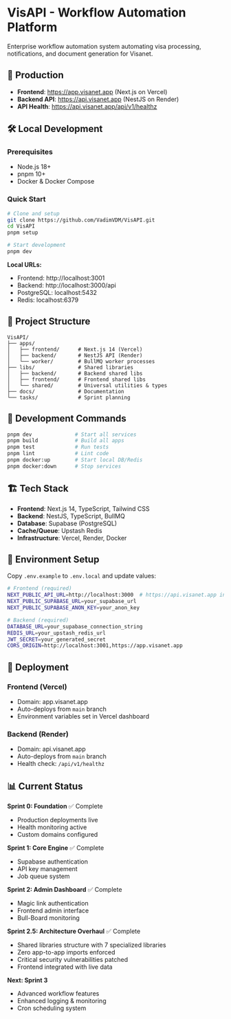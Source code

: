 # VisAPI - Workflow Automation Platform

Enterprise workflow automation system automating visa processing, notifications, and document generation for Visanet.

## 🚀 Production

- **Frontend**: https://app.visanet.app (Next.js on Vercel)
- **Backend API**: https://api.visanet.app (NestJS on Render)
- **API Health**: https://api.visanet.app/api/v1/healthz

## 🛠️ Local Development

### Prerequisites
- Node.js 18+ 
- pnpm 10+
- Docker & Docker Compose

### Quick Start
```bash
# Clone and setup
git clone https://github.com/VadimVDM/VisAPI.git
cd VisAPI
pnpm setup

# Start development
pnpm dev
```

**Local URLs:**
- Frontend: http://localhost:3001
- Backend: http://localhost:3000/api
- PostgreSQL: localhost:5432
- Redis: localhost:6379

## 📁 Project Structure

```
VisAPI/
├── apps/
│   ├── frontend/      # Next.js 14 (Vercel)
│   ├── backend/       # NestJS API (Render)
│   └── worker/        # BullMQ worker processes
├── libs/              # Shared libraries
│   ├── backend/       # Backend shared libs
│   ├── frontend/      # Frontend shared libs
│   └── shared/        # Universal utilities & types
├── docs/              # Documentation
└── tasks/             # Sprint planning
```

## 🔧 Development Commands

```bash
pnpm dev              # Start all services
pnpm build            # Build all apps
pnpm test             # Run tests
pnpm lint             # Lint code
pnpm docker:up        # Start local DB/Redis
pnpm docker:down      # Stop services
```

## 🏗️ Tech Stack

- **Frontend**: Next.js 14, TypeScript, Tailwind CSS
- **Backend**: NestJS, TypeScript, BullMQ
- **Database**: Supabase (PostgreSQL)
- **Cache/Queue**: Upstash Redis
- **Infrastructure**: Vercel, Render, Docker

## 🔐 Environment Setup

Copy `.env.example` to `.env.local` and update values:

```bash
# Frontend (required)
NEXT_PUBLIC_API_URL=http://localhost:3000  # https://api.visanet.app in prod
NEXT_PUBLIC_SUPABASE_URL=your_supabase_url
NEXT_PUBLIC_SUPABASE_ANON_KEY=your_anon_key

# Backend (required)
DATABASE_URL=your_supabase_connection_string
REDIS_URL=your_upstash_redis_url
JWT_SECRET=your_generated_secret
CORS_ORIGIN=http://localhost:3001,https://app.visanet.app
```

## 🚢 Deployment

### Frontend (Vercel)
- Domain: app.visanet.app
- Auto-deploys from `main` branch
- Environment variables set in Vercel dashboard

### Backend (Render)
- Domain: api.visanet.app
- Auto-deploys from `main` branch
- Health check: `/api/v1/healthz`

## 📊 Current Status

**Sprint 0: Foundation** ✅ Complete
- Production deployments live
- Health monitoring active
- Custom domains configured

**Sprint 1: Core Engine** ✅ Complete
- Supabase authentication
- API key management
- Job queue system

**Sprint 2: Admin Dashboard** ✅ Complete
- Magic link authentication
- Frontend admin interface
- Bull-Board monitoring

**Sprint 2.5: Architecture Overhaul** ✅ Complete
- Shared libraries structure with 7 specialized libraries
- Zero app-to-app imports enforced
- Critical security vulnerabilities patched
- Frontend integrated with live data

**Next: Sprint 3**
- Advanced workflow features
- Enhanced logging & monitoring
- Cron scheduling system